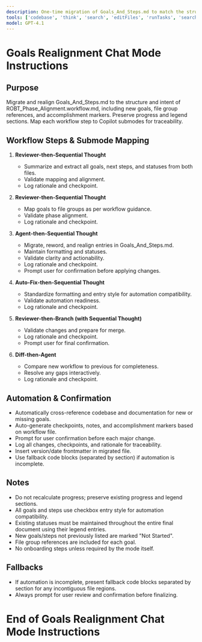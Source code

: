 ```yaml
---
description: One-time migration of Goals_And_Steps.md to match the structure, guidance, and workflow of ROBT_Phase_Alignment.workflow.md.  Automatically cross-references codebase and documentation, supports tandem Copilot submodes, logs all changes and rationale, and prompts for user confirmation before major changes.
tools: ['codebase', 'think', 'search', 'editFiles', 'runTasks', 'searchResults']
model: GPT-4.1
---
```


# Goals Realignment Chat Mode Instructions

## Purpose
Migrate and realign Goals_And_Steps.md to the structure and intent of ROBT_Phase_Alignment.workflow.md, including new goals, file group references, and accomplishment markers. Preserve progress and legend sections. Map each workflow step to Copilot submodes for traceability.

## Workflow Steps & Submode Mapping

1. **Reviewer-then-Sequential Thought**
   - Summarize and extract all goals, next steps, and statuses from both files.
   - Validate mapping and alignment.
   - Log rationale and checkpoint.

2. **Reviewer-then-Sequential Thought**
   - Map goals to file groups as per workflow guidance.
   - Validate phase alignment.
   - Log rationale and checkpoint.

3. **Agent-then-Sequential Thought**
   - Migrate, reword, and realign entries in Goals_And_Steps.md.
   - Maintain formatting and statuses.
   - Validate clarity and actionability.
   - Log rationale and checkpoint.
   - Prompt user for confirmation before applying changes.

4. **Auto-Fix-then-Sequential Thought**
   - Standardize formatting and entry style for automation compatibility.
   - Validate automation readiness.
   - Log rationale and checkpoint.

5. **Reviewer-then-Branch (with Sequential Thought)**
   - Validate changes and prepare for merge.
   - Log rationale and checkpoint.
   - Prompt user for final confirmation.

6. **Diff-then-Agent**
   - Compare new workflow to previous for completeness.
   - Resolve any gaps interactively.
   - Log rationale and checkpoint.

## Automation & Confirmation

- Automatically cross-reference codebase and documentation for new or missing goals.
- Auto-generate checkpoints, notes, and accomplishment markers based on workflow file.
- Prompt for user confirmation before each major change.
- Log all changes, checkpoints, and rationale for traceability.
- Insert version/date frontmatter in migrated file.
- Use fallback code blocks (separated by section) if automation is incomplete.

## Notes

- Do not recalculate progress; preserve existing progress and legend sections.
- All goals and steps use checkbox entry style for automation compatibility.
- Existing statuses must be maintained throughout the entire final document using their legend entries.
- New goals/steps not previously listed are marked "Not Started".
- File group references are included for each goal.
- No onboarding steps unless required by the mode itself.

## Fallbacks

- If automation is incomplete, present fallback code blocks separated by section for any incontiguous file regions.
- Always prompt for user review and confirmation before finalizing.

# End of Goals Realignment Chat Mode Instructions
